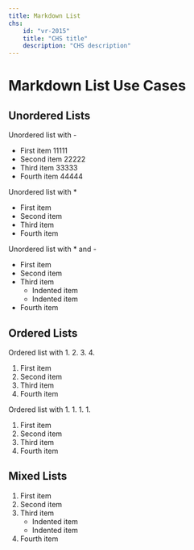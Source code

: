 ```yaml
---
title: Markdown List
chs:
    id: "vr-2015"
    title: "CHS title"
    description: "CHS description"
---
```


# Markdown List Use Cases

## Unordered Lists

Unordered list with -

- First item 11111
- Second item 22222
- Third item 33333
- Fourth item 44444

Unordered list with *

* First item
* Second item
* Third item
* Fourth item

Unordered list with * and -

* First item
* Second item
* Third item
    - Indented item
    - Indented item
* Fourth item

## Ordered Lists

Ordered list with 1. 2. 3. 4.

1. First item
2. Second item
3. Third item
4. Fourth item

Ordered list with 1. 1. 1. 1.

1. First item
1. Second item
1. Third item
1. Fourth item

## Mixed Lists

1. First item
1. Second item
1. Third item
    - Indented item
    - Indented item
1. Fourth item